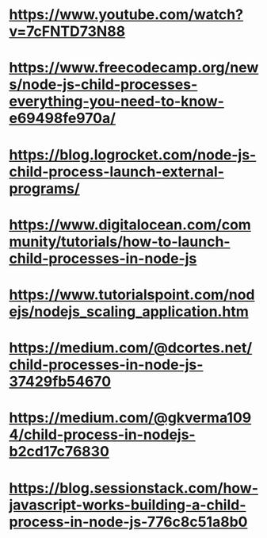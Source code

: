 # https://www.youtube.com/watch?v=7cFNTD73N88

# https://www.freecodecamp.org/news/node-js-child-processes-everything-you-need-to-know-e69498fe970a/

# https://blog.logrocket.com/node-js-child-process-launch-external-programs/

# https://www.digitalocean.com/community/tutorials/how-to-launch-child-processes-in-node-js

# https://www.tutorialspoint.com/nodejs/nodejs_scaling_application.htm

# https://medium.com/@dcortes.net/child-processes-in-node-js-37429fb54670

# https://medium.com/@gkverma1094/child-process-in-nodejs-b2cd17c76830

# https://blog.sessionstack.com/how-javascript-works-building-a-child-process-in-node-js-776c8c51a8b0

